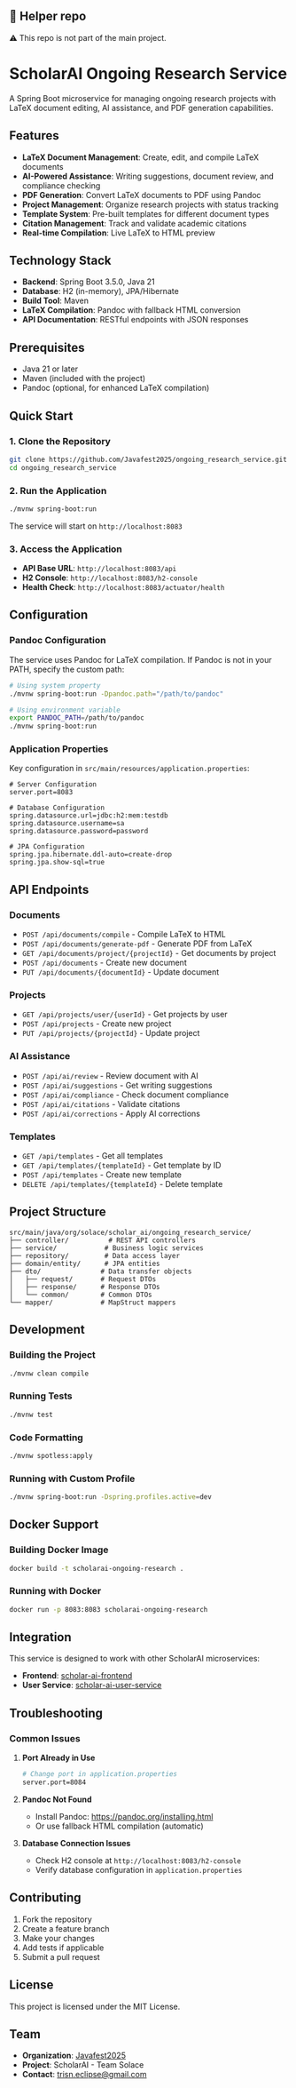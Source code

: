 ## 🚨 Helper repo

⚠️ This repo is not part of the main project.

# ScholarAI Ongoing Research Service

A Spring Boot microservice for managing ongoing research projects with LaTeX document editing, AI assistance, and PDF generation capabilities.

## Features

- **LaTeX Document Management**: Create, edit, and compile LaTeX documents
- **AI-Powered Assistance**: Writing suggestions, document review, and compliance checking
- **PDF Generation**: Convert LaTeX documents to PDF using Pandoc
- **Project Management**: Organize research projects with status tracking
- **Template System**: Pre-built templates for different document types
- **Citation Management**: Track and validate academic citations
- **Real-time Compilation**: Live LaTeX to HTML preview

## Technology Stack

- **Backend**: Spring Boot 3.5.0, Java 21
- **Database**: H2 (in-memory), JPA/Hibernate
- **Build Tool**: Maven
- **LaTeX Compilation**: Pandoc with fallback HTML conversion
- **API Documentation**: RESTful endpoints with JSON responses

## Prerequisites

- Java 21 or later
- Maven (included with the project)
- Pandoc (optional, for enhanced LaTeX compilation)

## Quick Start

### 1. Clone the Repository
```bash
git clone https://github.com/Javafest2025/ongoing_research_service.git
cd ongoing_research_service
```

### 2. Run the Application
```bash
./mvnw spring-boot:run
```

The service will start on `http://localhost:8083`

### 3. Access the Application
- **API Base URL**: `http://localhost:8083/api`
- **H2 Console**: `http://localhost:8083/h2-console`
- **Health Check**: `http://localhost:8083/actuator/health`

## Configuration

### Pandoc Configuration
The service uses Pandoc for LaTeX compilation. If Pandoc is not in your PATH, specify the custom path:

```bash
# Using system property
./mvnw spring-boot:run -Dpandoc.path="/path/to/pandoc"

# Using environment variable
export PANDOC_PATH=/path/to/pandoc
./mvnw spring-boot:run
```

### Application Properties
Key configuration in `src/main/resources/application.properties`:

```properties
# Server Configuration
server.port=8083

# Database Configuration
spring.datasource.url=jdbc:h2:mem:testdb
spring.datasource.username=sa
spring.datasource.password=password

# JPA Configuration
spring.jpa.hibernate.ddl-auto=create-drop
spring.jpa.show-sql=true
```

## API Endpoints

### Documents
- `POST /api/documents/compile` - Compile LaTeX to HTML
- `POST /api/documents/generate-pdf` - Generate PDF from LaTeX
- `GET /api/documents/project/{projectId}` - Get documents by project
- `POST /api/documents` - Create new document
- `PUT /api/documents/{documentId}` - Update document

### Projects
- `GET /api/projects/user/{userId}` - Get projects by user
- `POST /api/projects` - Create new project
- `PUT /api/projects/{projectId}` - Update project

### AI Assistance
- `POST /api/ai/review` - Review document with AI
- `POST /api/ai/suggestions` - Get writing suggestions
- `POST /api/ai/compliance` - Check document compliance
- `POST /api/ai/citations` - Validate citations
- `POST /api/ai/corrections` - Apply AI corrections

### Templates
- `GET /api/templates` - Get all templates
- `GET /api/templates/{templateId}` - Get template by ID
- `POST /api/templates` - Create new template
- `DELETE /api/templates/{templateId}` - Delete template

## Project Structure

```
src/main/java/org/solace/scholar_ai/ongoing_research_service/
├── controller/          # REST API controllers
├── service/            # Business logic services
├── repository/         # Data access layer
├── domain/entity/      # JPA entities
├── dto/               # Data transfer objects
│   ├── request/       # Request DTOs
│   ├── response/      # Response DTOs
│   └── common/        # Common DTOs
└── mapper/            # MapStruct mappers
```

## Development

### Building the Project
```bash
./mvnw clean compile
```

### Running Tests
```bash
./mvnw test
```

### Code Formatting
```bash
./mvnw spotless:apply
```

### Running with Custom Profile
```bash
./mvnw spring-boot:run -Dspring.profiles.active=dev
```

## Docker Support

### Building Docker Image
```bash
docker build -t scholarai-ongoing-research .
```

### Running with Docker
```bash
docker run -p 8083:8083 scholarai-ongoing-research
```

## Integration

This service is designed to work with other ScholarAI microservices:
- **Frontend**: [scholar-ai-frontend](https://github.com/Javafest2025/frontend)
- **User Service**: [scholar-ai-user-service](https://github.com/Javafest2025/user_service)

## Troubleshooting

### Common Issues

1. **Port Already in Use**
   ```bash
   # Change port in application.properties
   server.port=8084
   ```

2. **Pandoc Not Found**
   - Install Pandoc: https://pandoc.org/installing.html
   - Or use fallback HTML compilation (automatic)

3. **Database Connection Issues**
   - Check H2 console at `http://localhost:8083/h2-console`
   - Verify database configuration in `application.properties`

## Contributing

1. Fork the repository
2. Create a feature branch
3. Make your changes
4. Add tests if applicable
5. Submit a pull request

## License

This project is licensed under the MIT License.

## Team

- **Organization**: [Javafest2025](https://github.com/Javafest2025)
- **Project**: ScholarAI - Team Solace
- **Contact**: trisn.eclipse@gmail.com
